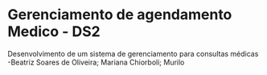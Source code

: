 # Gerenciamento de agendamento Medico - DS2
Desenvolvimento de um sistema de gerenciamento para consultas médicas 
-Beatriz Soares de Oliveira; Mariana Chiorboli; Murilo
